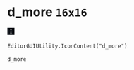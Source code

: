 # d_more `16x16`
<img src="/img/d_more.png" width=16 height=16>

``` CSharp
EditorGUIUtility.IconContent("d_more")
```
```
d_more
```
